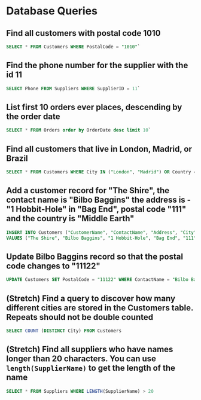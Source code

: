 # Database Queries

## Find all customers with postal code 1010
```sql
SELECT * FROM Customers WHERE PostalCode = "1010"`
```

## Find the phone number for the supplier with the id 11
```sql
SELECT Phone FROM Suppliers WHERE SupplierID = 11`
```

## List first 10 orders ever places, descending by the order date
```sql
SELECT * FROM Orders order by OrderDate desc limit 10`
```

## Find all customers that live in London, Madrid, or Brazil
```sql
SELECT * FROM Customers WHERE City IN ("London", "Madrid") OR Country = "Brazil"`
```

## Add a customer record for "The Shire", the contact name is "Bilbo Baggins" the address is -"1 Hobbit-Hole" in "Bag End", postal code "111" and the country is "Middle Earth"

```sql
INSERT INTO Customers ("CustomerName", "ContactName", "Address", "City", "PostalCode", "Country")
VALUES ("The Shire", "Bilbo Baggins", "1 Hobbit-Hole", "Bag End", "111", "Middle Earth")
```

## Update Bilbo Baggins record so that the postal code changes to "11122"
```sql
UPDATE Customers SET PostalCode = "11122" WHERE ContactName = "Bilbo Baggins"
```

## (Stretch) Find a query to discover how many different cities are stored in the Customers table. Repeats should not be double counted
```sql
SELECT COUNT (DISTINCT City) FROM Customers
```

## (Stretch) Find all suppliers who have names longer than 20 characters. You can use `length(SupplierName)` to get the length of the name
```sql
SELECT * FROM Suppliers WHERE LENGTH(SupplierName) > 20
```
